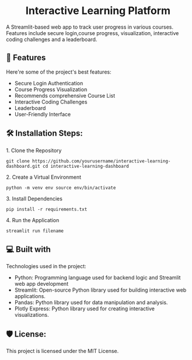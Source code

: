 <h1 align="center" id="title">Interactive Learning Platform</h1>

<p id="description">A Streamlit-based web app to track user progress in various courses. Features include secure login,course progress, visualization, interactive coding challenges and a leaderboard.</p>

  
  
<h2>🧐 Features</h2>

Here're some of the project's best features:

*   Secure Login Authentication
*   Course Progress Visualization
*   Recommends comprehensive Course List
*   Interactive Coding Challenges
*   Leaderboard
*   User-Friendly Interface

<h2>🛠️ Installation Steps:</h2>

<p>1. Clone the Repository</p>

```
git clone https://github.com/yourusername/interactive-learning-dashboard.git cd interactive-learning-dashboard
```

<p>2. Create a Virtual Environment</p>

```
python -m venv env source env/bin/activate  
```

<p>3. Install Dependencies</p>

```
pip install -r requirements.txt
```

<p>4. Run the Application</p>

```
streamlit run filename
```

  
  
<h2>💻 Built with</h2>

Technologies used in the project:

*   Python: Programming language used for backend logic and Streamlit web app development
*   Streamlit: Open-source Python library used for building interactive web applications.
*   Pandas: Python library used for data manipulation and analysis.
*   Plotly Express: Python library used for creating interactive visualizations.

<h2>🛡️ License:</h2>

This project is licensed under the MIT License.

